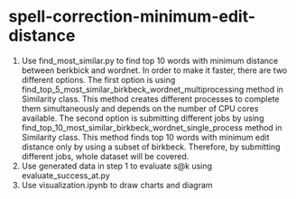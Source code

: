 # spell-correction-minimum-edit-distance

1. Use find_most_similar.py to find top 10 words with minimum distance between berkbick and wordnet. In order to make it faster, there are two different options.  The first option is using find_top_5_most_similar_birkbeck_wordnet_multiprocessing method in Similarity class. This method creates different processes to complete them simultaneously and depends on the number of CPU cores available. The second option is submitting different jobs by using find_top_10_most_similar_birkbeck_wordnet_single_process method in Similarity class. This method finds top 10 words with minimum edit distance only by using a subset of birkbeck. Therefore, by submitting different jobs, whole dataset will be covered.
2. Use generated data in step 1 to evaluate s@k using evaluate_success_at.py 
3. Use visualization.ipynb to draw charts and diagram

